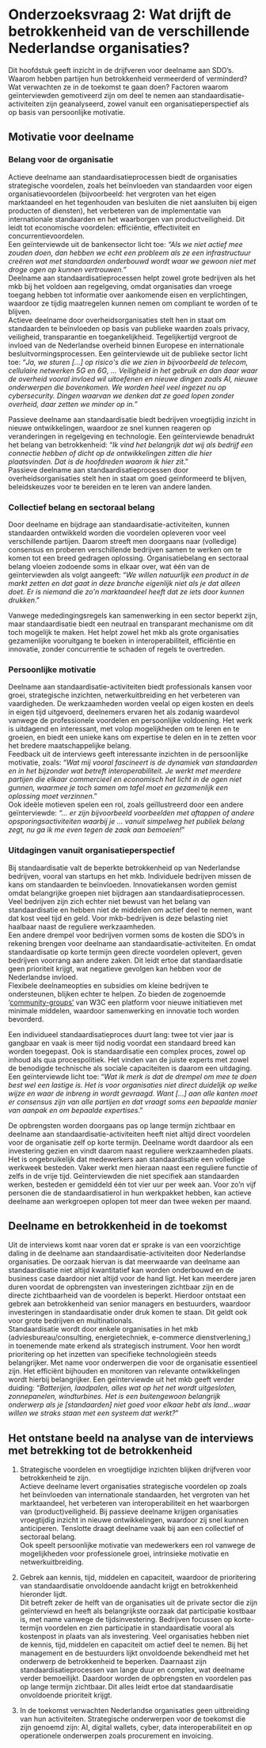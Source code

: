 
# Onderzoeksvraag 2: Wat drijft de betrokkenheid van de verschillende Nederlandse organisaties?

Dit hoofdstuk geeft inzicht in de drijfveren voor deelname aan SDO’s. Waarom hebben partijen hun betrokkenheid vermeerderd of verminderd? Wat verwachten ze in de toekomst te gaan doen? Factoren waarom geïnterviewden gemotiveerd zijn om deel te nemen aan standaardisatie-activiteiten zijn geanalyseerd, zowel vanuit een organisatieperspectief als op basis van persoonlijke motivatie.

## Motivatie voor deelname

### Belang voor de organisatie

Actieve deelname aan standaardisatieprocessen biedt de organisaties strategische voordelen, zoals het beïnvloeden van standaarden voor eigen organisatievoordelen (bijvoorbeeld: het vergroten van het eigen marktaandeel en het tegenhouden van besluiten die niet aansluiten bij eigen producten of diensten), het verbeteren van de implementatie van internationale standaarden en het waarborgen van productveiligheid. Dit leidt tot economische voordelen: efficiëntie, effectiviteit en concurrentievoordelen.  
Een geïnterviewde uit de bankensector licht toe: *“Als we niet actief mee zouden doen, dan hebben we echt een probleem als ze een infrastructuur creëren wat met standaarden onderbouwd wordt waar we gewoon niet met droge ogen op kunnen vertrouwen.”*  
Deelname aan standaardisatieprocessen helpt zowel grote bedrijven als het mkb bij het voldoen aan regelgeving, omdat organisaties dan vroege toegang hebben tot informatie over aankomende eisen en verplichtingen, waardoor ze tijdig maatregelen kunnen nemen om compliant te worden of te blijven.  
Actieve deelname door overheidsorganisaties stelt hen in staat om standaarden te beïnvloeden op basis van publieke waarden zoals privacy, veiligheid, transparantie en toegankelijkheid. Tegelijkertijd vergroot de invloed van de Nederlandse overheid binnen Europese en internationale besluitvormingsprocessen. Een geïnterviewde uit de publieke sector licht toe: “*Ja, we sturen \[…\] op risico's die we zien in bijvoorbeeld de telecom, cellulaire netwerken 5G en 6G, … Veiligheid in het gebruik en dan daar waar de overheid vooral invloed wil uitoefenen en nieuwe dingen zoals AI, nieuwe onderwerpen die bovenkomen. We worden heel veel ingezet nu op cybersecurity. Dingen waarvan we denken dat ze goed lopen zonder overheid, daar zetten we minder op in.”*

Passieve deelname aan standaardisatie biedt bedrijven vroegtijdig inzicht in nieuwe ontwikkelingen, waardoor ze snel kunnen reageren op veranderingen in regelgeving en technologie. Een geïnterviewde benadrukt het belang van betrokkenheid: “*Ik vind het belangrijk dat wij als bedrijf een connectie hebben of dicht op de ontwikkelingen zitten die hier plaatsvinden. Dat is de hoofdreden waarom ik hier zit*.”  
Passieve deelname aan standaardisatieprocessen door overheidsorganisaties stelt hen in staat om goed geïnformeerd te blijven, beleidskeuzes voor te bereiden en te leren van andere landen.

### Collectief belang en sectoraal belang

Door deelname en bijdrage aan standaardisatie-activiteiten, kunnen standaarden ontwikkeld worden die voordelen opleveren voor veel verschillende partijen. Daarom streeft men doorgaans naar (volledige) consensus en proberen verschillende bedrijven samen te werken om te komen tot een breed gedragen oplossing. Organisatiebelang en sectoraal belang vloeien zodoende soms in elkaar over, wat één van de geïnterviewden als volgt aangeeft: “*We willen natuurlijk een product in de markt zetten en dat gaat in deze branche eigenlijk niet als je dat alleen doet. Er is niemand die zo'n marktaandeel heeft dat ze iets door kunnen drukken*.”

Vanwege mededingingsregels kan samenwerking in een sector beperkt zijn, maar standaardisatie biedt een neutraal en transparant mechanisme om dit toch mogelijk te maken. Het helpt zowel het mkb als grote organisaties gezamenlijke vooruitgang te boeken in interoperabiliteit, efficiëntie en innovatie, zonder concurrentie te schaden of regels te overtreden.

### Persoonlijke motivatie

Deelname aan standaardisatie-activiteiten biedt professionals kansen voor groei, strategische inzichten, netwerkuitbreiding en het verbeteren van vaardigheden. De werkzaamheden worden veelal op eigen kosten en deels in eigen tijd uitgevoerd, deelnemers ervaren het als zodanig waardevol vanwege de professionele voordelen en persoonlijke voldoening. Het werk is uitdagend en interessant, met volop mogelijkheden om te leren en te groeien, en biedt een unieke kans om expertise te delen en in te zetten voor het bredere maatschappelijke belang.  
Feedback uit de interviews geeft interessante inzichten in de persoonlijke motivatie, zoals: “*Wat mij vooral fascineert is de dynamiek van standaarden en in het bijzonder wat betreft interoperabiliteit. Je werkt met meerdere partijen die elkaar commercieel en economisch het licht in de ogen niet gunnen, waarmee je toch samen om tafel moet en gezamenlijk een oplossing moet verzinnen*.”  
Ook ideële motieven spelen een rol, zoals geïllustreerd door een andere geïnterviewde: *“… er zijn bijvoorbeeld voorbeelden met aftappen of andere opsporingsactiviteiten waarbij je … vanuit simpelweg het publiek belang zegt, nu ga ik me even tegen de zaak aan bemoeien!*”

### Uitdagingen vanuit organisatieperspectief

Bij standaardisatie valt de beperkte betrokkenheid op van Nederlandse bedrijven, vooral van startups en het mkb. Individuele bedrijven missen de kans om standaarden te beïnvloeden. Innovatiekansen worden gemist omdat belangrijke groepen niet bijdragen aan standaardisatieprocessen.  
Veel bedrijven zijn zich echter niet bewust van het belang van standaardisatie en hebben niet de middelen om actief deel te nemen, want dat kost veel tijd en geld. Voor mkb-bedrijven is deze belasting niet haalbaar naast de reguliere werkzaamheden.  
Een andere drempel voor bedrijven vormen soms de kosten die SDO’s in rekening brengen voor deelname aan standaardisatie-activiteiten. En omdat standaardisatie op korte termijn geen directe voordelen oplevert, geven bedrijven voorrang aan andere zaken. Dit leidt ertoe dat standaardisatie geen prioriteit krijgt, wat negatieve gevolgen kan hebben voor de Nederlandse invloed.  
Flexibele deelnameopties en subsidies om kleine bedrijven te ondersteunen, blijken echter te helpen. Zo bieden de zogenoemde ‘[community-groups’](https://www.w3.org/community/) van W3C een platform voor nieuwe initiatieven met minimale middelen, waardoor samenwerking en innovatie toch worden bevorderd.

Een individueel standaardisatieproces duurt lang: twee tot vier jaar is gangbaar en vaak is meer tijd nodig voordat een standaard breed kan worden toegepast. Ook is standaardisatie een complex proces, zowel op inhoud als qua procespolitiek. Het vinden van de juiste experts met zowel de benodigde technische als sociale capaciteiten is daarom een uitdaging. Een geïnterviewde licht toe: “*Wat ik merk is dat de drempel om mee te doen best wel een lastige is. Het is voor organisaties niet direct duidelijk op welke wijze en waar de inbreng in wordt gevraagd. Want \[…\] aan alle kanten moet er consensus zijn van alle partijen en dat vraagt soms een bepaalde manier van aanpak en om bepaalde expertises*.”

De opbrengsten worden doorgaans pas op lange termijn zichtbaar en deelname aan standaardisatie-activiteiten heeft niet altijd direct voordelen voor de organisatie zelf op korte termijn. Deelname wordt daardoor als een investering gezien en vindt daarom naast reguliere werkzaamheden plaats. Het is ongebruikelijk dat medewerkers aan standaardisatie een volledige werkweek besteden. Vaker werkt men hieraan naast een reguliere functie of zelfs in de vrije tijd. Geïnterviewden die niet specifiek aan standaarden werken, besteden er gemiddeld één tot vier uur per week aan. Voor zo’n vijf personen die de standaardisatierol in hun werkpakket hebben, kan actieve deelname aan werkgroepen oplopen tot meer dan twee weken per maand.

## Deelname en betrokkenheid in de toekomst

Uit de interviews komt naar voren dat er sprake is van een voorzichtige daling in de deelname aan standaardisatie-activiteiten door Nederlandse organisaties. De oorzaak hiervan is dat meerwaarde van deelname aan standaardisatie niet altijd kwantitatief kan worden onderbouwd en de business case daardoor niet altijd voor de hand ligt. Het kan meerdere jaren duren voordat de opbrengsten van investeringen zichtbaar zijn en de directe zichtbaarheid van de voordelen is beperkt. Hierdoor ontstaat een gebrek aan betrokkenheid van senior managers en bestuurders, waardoor investeringen in standaardisatie onder druk komen te staan. Dit geldt ook voor grote bedrijven en multinationals.  
Standaardisatie wordt door enkele organisaties in het mkb (adviesbureau/consulting, energietechniek, e-commerce dienstverlening,) in toenemende mate erkend als strategisch instrument. Voor hen wordt prioritering op het inzetten van specifieke technologieën steeds belangrijker. Met name voor onderwerpen die voor de organisatie essentieel zijn. Het efficiënt bijhouden en monitoren van relevante ontwikkelingen wordt hierbij belangrijker. Een geïnterviewde uit het mkb geeft verder duiding: “*Batterijen, laadpalen, alles wat op het net wordt uitgesloten, zonnepanelen, windturbines. Het is een buitengewoon belangrijk onderwerp als je \[standaarden\] niet goed voor elkaar hebt als land...waar willen we straks staan met een systeem dat werkt?*”

## Het ontstane beeld na analyse van de interviews met betrekking tot de betrokkenheid

1.  Strategische voordelen en vroegtijdige inzichten blijken drijfveren voor betrokkenheid te zijn.  
    Actieve deelname levert organisaties strategische voordelen op zoals het beïnvloeden van internationale standaarden, het vergroten van het marktaandeel, het verbeteren van interoperabiliteit en het waarborgen van (product)veiligheid. Bij passieve deelname krijgen organisaties vroegtijdig inzicht in nieuwe ontwikkelingen, waardoor zij snel kunnen anticiperen.  Tenslotte draagt deelname vaak bij aan een collectief of sectoraal belang.   
    Ook speelt persoonlijke motivatie van medewerkers een rol vanwege de mogelijkheden voor professionele groei, intrinsieke motivatie en netwerkuitbreiding.

2.  Gebrek aan kennis, tijd, middelen en capaciteit, waardoor de prioritering van standaardisatie onvoldoende aandacht krijgt en betrokkenheid hieronder lijdt.  
    Dit betreft zeker de helft van de organisaties uit de private sector die zijn geïnterviewd en heeft als belangrijkste oorzaak dat participatie kostbaar is, met name vanwege de tijdsinvestering. Bedrijven focussen op korte-termijn voordelen en zien participatie in standaardisatie vooral als kostenpost in plaats van als investering. Veel organisaties hebben niet de kennis, tijd, middelen en capaciteit om actief deel te nemen. Bij het management en de bestuurders lijkt onvoldoende bekendheid met het onderwerp de betrokkenheid te beperken. Daarnaast zijn standaardisatieprocessen van lange duur en complex, wat deelname verder bemoeilijkt. Daardoor worden de opbrengsten en voordelen pas op lange termijn zichtbaar. Dit alles leidt ertoe dat standaardisatie onvoldoende prioriteit krijgt.

3.  In de toekomst verwachten Nederlandse organisaties geen uitbreiding van hun activiteiten. Strategische onderwerpen voor de toekomst die zijn genoemd zijn: AI, digital wallets, cyber, data interoperabiliteit en op operationele onderwerpen zoals procurement en invoicing.   

